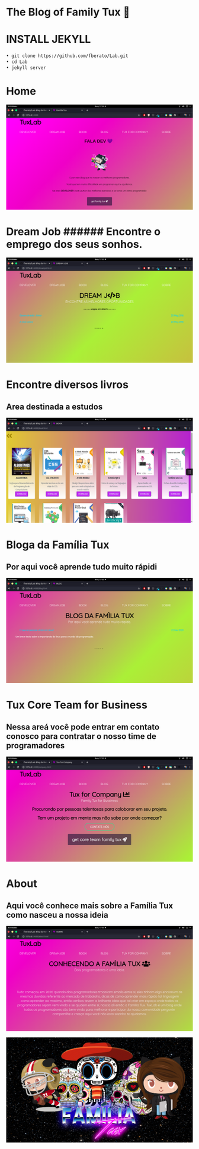 #  The Blog of Family Tux 🍕
 
 # INSTALL JEKYLL
    
    • git clone https://github.com/fberato/Lab.git
    • cd Lab
    • jekyll server





# Home
 ![](screen/cap01.png)
# Dream Job ###### Encontre o emprego dos seus sonhos.
 
 ![](screen/cap02.png)
# Encontre diversos livros
## Area destinada a estudos 
 ![](screen/cap03.png)
 # Bloga da Família Tux
  ## Por aqui você aprende tudo muito rápidi
 ![](screen/cap04.png)
 # Tux Core Team for Business 
  ## Nessa areá você pode entrar em contato conosco para contratar o nosso time de programadores
 ![](screen/cap05.png)
 # About
  ## Aqui você conhece mais sobre a Família Tux como nasceu a nossa ideia
 ![](screen/cap06.png)


 ![](assets/img/template.jpg)
